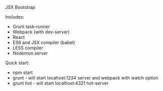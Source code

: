 JSX Bootstrap

Includes:
  - Grunt task-runner
  - Webpack (with dev-server)
  - React
  - ES6 and JSX compiler (babel)
  - LESS compiler
  - Nodemon server
  
Quick start:

  - npm start
  - grunt - will start locahost:1234 server and webpack with watch option
  - grunt hot - will start localhost:4321 hot-server